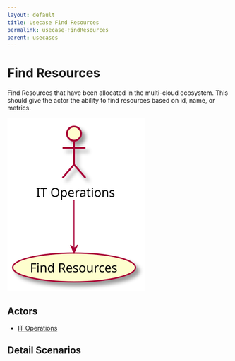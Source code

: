 ```yaml
---
layout: default
title: Usecase Find Resources
permalink: usecase-FindResources
parent: usecases
---
```


# Find Resources

Find Resources that have been allocated in the multi-cloud ecosystem. This should give the actor the ability to find resources based on id, name, or metrics.

![Activities Diagram](./activities.svg)

## Actors

* [IT Operations](actor-itops)


## Detail Scenarios


  

